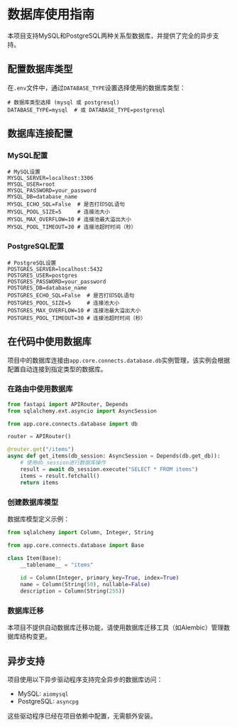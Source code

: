 # 数据库使用指南

本项目支持MySQL和PostgreSQL两种关系型数据库，并提供了完全的异步支持。

## 配置数据库类型

在`.env`文件中，通过`DATABASE_TYPE`设置选择使用的数据库类型：

```
# 数据库类型选择 (mysql 或 postgresql)
DATABASE_TYPE=mysql  # 或 DATABASE_TYPE=postgresql
```

## 数据库连接配置

### MySQL配置

```
# MySQL设置
MYSQL_SERVER=localhost:3306
MYSQL_USER=root
MYSQL_PASSWORD=your_password
MYSQL_DB=database_name
MYSQL_ECHO_SQL=False  # 是否打印SQL语句
MYSQL_POOL_SIZE=5     # 连接池大小
MYSQL_MAX_OVERFLOW=10 # 连接池最大溢出大小
MYSQL_POOL_TIMEOUT=30 # 连接池超时时间（秒）
```

### PostgreSQL配置

```
# PostgreSQL设置
POSTGRES_SERVER=localhost:5432
POSTGRES_USER=postgres
POSTGRES_PASSWORD=your_password
POSTGRES_DB=database_name
POSTGRES_ECHO_SQL=False  # 是否打印SQL语句
POSTGRES_POOL_SIZE=5     # 连接池大小
POSTGRES_MAX_OVERFLOW=10 # 连接池最大溢出大小
POSTGRES_POOL_TIMEOUT=30 # 连接池超时时间（秒）
```

## 在代码中使用数据库

项目中的数据库连接由`app.core.connects.database.db`实例管理，该实例会根据配置自动连接到指定类型的数据库。

### 在路由中使用数据库

```python
from fastapi import APIRouter, Depends
from sqlalchemy.ext.asyncio import AsyncSession

from app.core.connects.database import db

router = APIRouter()

@router.get("/items")
async def get_items(db_session: AsyncSession = Depends(db.get_db)):
    # 使用db_session进行数据库操作
    result = await db_session.execute("SELECT * FROM items")
    items = result.fetchall()
    return items
```

### 创建数据库模型

数据库模型定义示例：

```python
from sqlalchemy import Column, Integer, String

from app.core.connects.database import Base

class Item(Base):
    __tablename__ = "items"
    
    id = Column(Integer, primary_key=True, index=True)
    name = Column(String(50), nullable=False)
    description = Column(String(255))
```

### 数据库迁移

本项目不提供自动数据库迁移功能，请使用数据库迁移工具（如Alembic）管理数据库结构变更。

## 异步支持

项目使用以下异步驱动程序支持完全异步的数据库访问：

- MySQL: `aiomysql`
- PostgreSQL: `asyncpg`

这些驱动程序已经在项目依赖中配置，无需额外安装。 